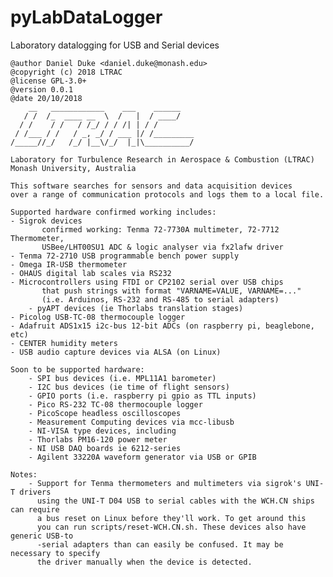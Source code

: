 # pyLabDataLogger
Laboratory datalogging for USB and Serial devices

    @author Daniel Duke <daniel.duke@monash.edu>
    @copyright (c) 2018 LTRAC
    @license GPL-3.0+
    @version 0.0.1
    @date 20/10/2018
        __   ____________    ___    ______    
       / /  /_  ____ __  \  /   |  / ____/    
      / /    / /   / /_/ / / /| | / /         
     / /___ / /   / _, _/ / ___ |/ /_________ 
    /_____//_/   /_/ |__\/_/  |_|\__________/ 

    Laboratory for Turbulence Research in Aerospace & Combustion (LTRAC)
    Monash University, Australia

    This software searches for sensors and data acquisition devices
    over a range of communication protocols and logs them to a local file.
    
    Supported hardware confirmed working includes:
	- Sigrok devices
           confirmed working: Tenma 72-7730A multimeter, 72-7712 Thermometer,
           USBee/LHT00SU1 ADC & logic analyser via fx2lafw driver
    - Tenma 72-2710 USB programmable bench power supply
    - Omega IR-USB thermometer 
	- OHAUS digital lab scales via RS232
	- Microcontrollers using FTDI or CP2102 serial over USB chips
           that push strings with format "VARNAME=VALUE, VARNAME=..."
           (i.e. Arduinos, RS-232 and RS-485 to serial adapters)
        - pyAPT devices (ie Thorlabs translation stages)
    - Picolog USB-TC-08 thermocouple logger
    - Adafruit ADS1x15 i2c-bus 12-bit ADCs (on raspberry pi, beaglebone, etc)
    - CENTER humidity meters
    - USB audio capture devices via ALSA (on Linux)
    
    Soon to be supported hardware:
        - SPI bus devices (i.e. MPL11A1 barometer)
        - I2C bus devices (ie time of flight sensors)
        - GPIO ports (i.e. raspberry pi gpio as TTL inputs)
        - Pico RS-232 TC-08 thermocouple logger
        - PicoScope headless oscilloscopes
        - Measurement Computing devices via mcc-libusb
        - NI-VISA type devices, including
		- Thorlabs PM16-120 power meter
		- NI USB DAQ boards ie 6212-series
        - Agilent 33220A waveform generator via USB or GPIB

    Notes:
	    - Support for Tenma thermometers and multimeters via sigrok's UNI-T drivers
          using the UNI-T D04 USB to serial cables with the WCH.CN ships can require
          a bus reset on Linux before they'll work. To get around this
          you can run scripts/reset-WCH.CN.sh. These devices also have generic USB-to
          -serial adapters than can easily be confused. It may be necessary to specify
          the driver manually when the device is detected.
